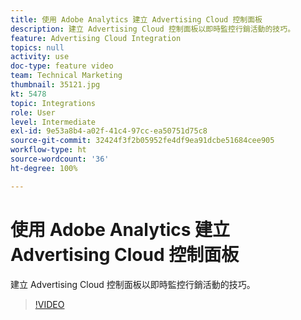 ```yaml
---
title: 使用 Adobe Analytics 建立 Advertising Cloud 控制面板
description: 建立 Advertising Cloud 控制面板以即時監控行銷活動的技巧。
feature: Advertising Cloud Integration
topics: null
activity: use
doc-type: feature video
team: Technical Marketing
thumbnail: 35121.jpg
kt: 5478
topic: Integrations
role: User
level: Intermediate
exl-id: 9e53a8b4-a02f-41c4-97cc-ea50751d75c8
source-git-commit: 32424f3f2b05952fe4df9ea91dcbe51684cee905
workflow-type: ht
source-wordcount: '36'
ht-degree: 100%

---
```


# 使用 Adobe Analytics 建立 Advertising Cloud 控制面板

建立 Advertising Cloud 控制面板以即時監控行銷活動的技巧。

>[!VIDEO](https://video.tv.adobe.com/v/35121/?quality=12&learn=on)

